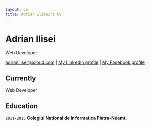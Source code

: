```yaml
---
layout: cv
title: Adrian Ilisei's CV
---
```

# Adrian Ilisei
Web Developer

<div id="webaddress">
  <a href="adrianilisei@icloud.com">adrianilisei@icloud.com</a>
| <a href="https://www.linkedin.com/in/adrianilisei/">My LinkedIn profile</a>
| <a href="https://facebook.com/adrianilisei/">My Facebook profile</a>
</div>


## Currently

Web Developer


## Education

`2011-2015`
__Colegiul National de Informatica Piatra-Neamt.__


<!-- ### Footer

Last updated: November 2021 -->

